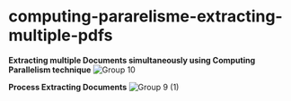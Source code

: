 # computing-pararelisme-extracting-multiple-pdfs

**Extracting multiple Documents simultaneously using Computing Parallelism technique**
![Group 10](https://github.com/Ghifariezra/computing-pararelisme-extracting-multiple-pdfs/assets/127650295/be8fbc5f-c881-4ddd-99a3-228fbf1d10a7)

**Process Extracting Documents**
![Group 9 (1)](https://github.com/Ghifariezra/computing-pararelisme-extracting-multiple-pdfs/assets/127650295/de16fcc2-8deb-4996-8535-cbc24cbbd8c4)
